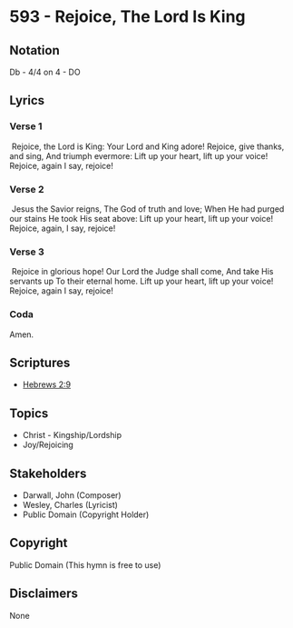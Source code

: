 # 593 - Rejoice, The Lord Is King

## Notation

Db - 4/4 on 4 - DO

## Lyrics

### Verse 1

 Rejoice, the Lord is King: Your Lord and King adore! Rejoice, give thanks, and sing, And triumph evermore: Lift up your heart, lift up your voice! Rejoice, again I say, rejoice!

### Verse 2

 Jesus the Savior reigns, The God of truth and love; When He had purged our stains He took His seat above: Lift up your heart, lift up your voice! Rejoice, again, I say, rejoice!

### Verse 3

 Rejoice in glorious hope! Our Lord the Judge shall come, And take His servants up To their eternal home. Lift up your heart, lift up your voice! Rejoice, again I say, rejoice! 

### Coda

Amen. 


## Scriptures

- [Hebrews 2:9](https://www.biblegateway.com/passage/?search=Hebrews%202%3A9)

## Topics

- Christ - Kingship/Lordship
- Joy/Rejoicing

## Stakeholders

- Darwall, John (Composer)
- Wesley, Charles (Lyricist)
- Public Domain (Copyright Holder)

## Copyright

Public Domain
(This hymn is free to use)

## Disclaimers

None

